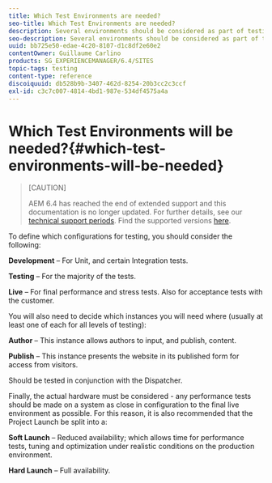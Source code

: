 ```yaml
---
title: Which Test Environments are needed?
seo-title: Which Test Environments are needed?
description: Several environments should be considered as part of testing
seo-description: Several environments should be considered as part of testing
uuid: bb725e50-edae-4c20-8107-d1c8df2e60e2
contentOwner: Guillaume Carlino
products: SG_EXPERIENCEMANAGER/6.4/SITES
topic-tags: testing
content-type: reference
discoiquuid: db528b9b-3407-462d-8254-20b3cc2c3ccf
exl-id: c3c7c007-4814-4bd1-987e-534df4575a4a
---
```

# Which Test Environments will be needed?{#which-test-environments-will-be-needed}

>[CAUTION]
>
>AEM 6.4 has reached the end of extended support and this documentation is no longer updated. For further details, see our [technical support periods](https://helpx.adobe.com/support/programs/eol-matrix.html). Find the supported versions [here](https://experienceleague.adobe.com/docs/).

To define which configurations for testing, you should consider the following:

**Development** &ndash; For Unit, and certain Integration tests.

**Testing** &ndash; For the majority of the tests.

**Live** &ndash; For final performance and stress tests. Also for acceptance tests with the customer.

You will also need to decide which instances you will need where (usually at least one of each for all levels of testing):

**Author** &ndash; This instance allows authors to input, and publish, content.

**Publish** &ndash; This instance presents the website in its published form for access from visitors.

Should be tested in conjunction with the Dispatcher.

Finally, the actual hardware must be considered - any performance tests should be made on a system as close in configuration to the final live environment as possible. For this reason, it is also recommended that the Project Launch be split into a:

**Soft Launch** &ndash; Reduced availability; which allows time for performance tests, tuning and optimization under realistic conditions on the production environment.

**Hard Launch** &ndash; Full availability.
